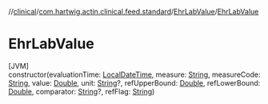 //[clinical](../../../index.md)/[com.hartwig.actin.clinical.feed.standard](../index.md)/[EhrLabValue](index.md)/[EhrLabValue](-ehr-lab-value.md)

# EhrLabValue

[JVM]\
constructor(evaluationTime: [LocalDateTime](https://docs.oracle.com/javase/8/docs/api/java/time/LocalDateTime.html), measure: [String](https://kotlinlang.org/api/latest/jvm/stdlib/kotlin/-string/index.html), measureCode: [String](https://kotlinlang.org/api/latest/jvm/stdlib/kotlin/-string/index.html), value: [Double](https://kotlinlang.org/api/latest/jvm/stdlib/kotlin/-double/index.html), unit: [String](https://kotlinlang.org/api/latest/jvm/stdlib/kotlin/-string/index.html)?, refUpperBound: [Double](https://kotlinlang.org/api/latest/jvm/stdlib/kotlin/-double/index.html), refLowerBound: [Double](https://kotlinlang.org/api/latest/jvm/stdlib/kotlin/-double/index.html), comparator: [String](https://kotlinlang.org/api/latest/jvm/stdlib/kotlin/-string/index.html)?, refFlag: [String](https://kotlinlang.org/api/latest/jvm/stdlib/kotlin/-string/index.html))
